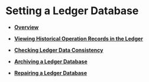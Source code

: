 # Setting a Ledger Database<a name="EN-US_TOPIC_0000001100127484"></a>

-   **[Overview](overview-7.md)**  

-   **[Viewing Historical Operation Records in the Ledger](viewing-historical-operation-records-in-the-ledger.md)**  

-   **[Checking Ledger Data Consistency](checking-ledger-data-consistency.md)**  

-   **[Archiving a Ledger Database](archiving-a-ledger-database.md)**  

-   **[Repairing a Ledger Database](repairing-a-ledger-database.md)**  


